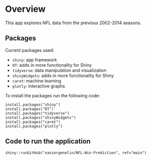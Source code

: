 # Overview

This app explores NFL data from the previous 2002-2014 seasons.

## Packages
Current packages used:
- `shiny`: app framework  
- `DT`: adds in more functionality for Shiny  
- `tidyverse`: data manipulation and visualization
- `shinyWidgets`: adds in more functionality for Shiny   
- `caret`: machine learning  
- `plotly`: interactive graphs


To install the packages run the following code:
```{r}
install.packages("shiny")
install.packages("DT")
install.packages("tidyverse")
install.packages("shinyWidgets")
install.packages("caret")
install.packages("plotly")
```

## Code to run the application 
```{r}
shiny::runGitHub("xaviergenelin/NFL-Win-Prediction", ref="main")
```